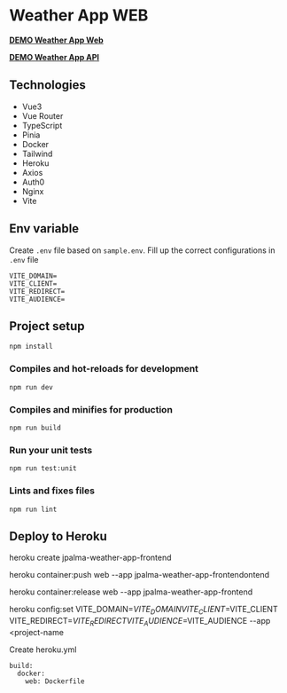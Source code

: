 # Weather App WEB

**[DEMO Weather App Web](https://jpalma-weather-app-frontend.herokuapp.com/login)**

**[DEMO Weather App API](https://jpalma-weather-app-backend.herokuapp.com/)** 


## Technologies
- Vue3
- Vue Router
- TypeScript
- Pinia
- Docker
- Tailwind
- Heroku
- Axios
- Auth0
- Nginx
- Vite



## Env variable
Create `.env` file based on `sample.env`.
Fill up the correct configurations in `.env` file

```
VITE_DOMAIN=
VITE_CLIENT=
VITE_REDIRECT=
VITE_AUDIENCE=
```

## Project setup
```
npm install
```

### Compiles and hot-reloads for development
```
npm run dev
```

### Compiles and minifies for production
```
npm run build
```

### Run your unit tests
```
npm run test:unit
```

### Lints and fixes files
```
npm run lint
```



## Deploy to Heroku

heroku create jpalma-weather-app-frontend

heroku container:push web --app jpalma-weather-app-frontendontend

heroku container:release web --app jpalma-weather-app-frontend

heroku config:set VITE_DOMAIN=$VITE_DOMAIN VITE_CLIENT=$VITE_CLIENT VITE_REDIRECT=$VITE_REDIRECT VITE_AUDIENCE=$VITE_AUDIENCE --app <project-name

Create heroku.yml
```
build:
  docker:
    web: Dockerfile

```
